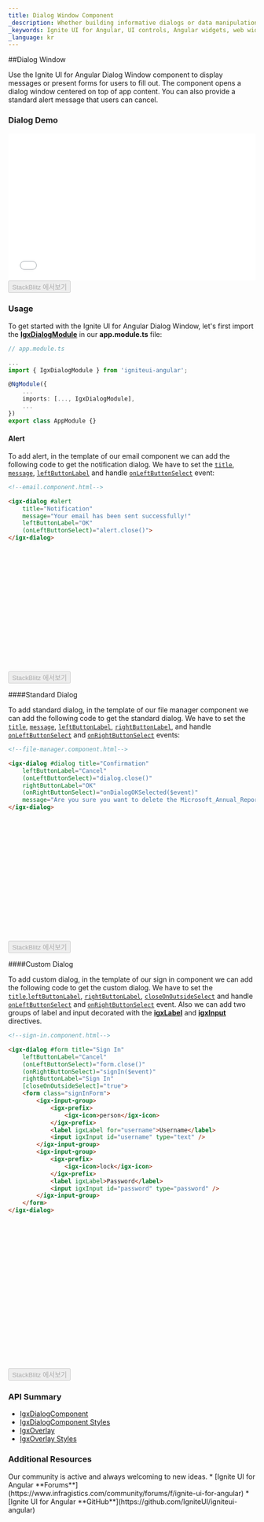 ```yaml
---
title: Dialog Window Component
_description: Whether building informative dialogs or data manipulation windows, Ignite UI for Angular Dialog Window component can manage information shown in real-time for fast capability.
_keywords: Ignite UI for Angular, UI controls, Angular widgets, web widgets, UI widgets, Angular, Native Angular Components Suite, Native Angular Controls, Native Angular Components Library, Angular Dialog Window components, Angular Dialog Window controls
_language: kr
---
```


##Dialog Window
<p class="highlight">Use the Ignite UI for Angular Dialog Window component to display messages or present forms for users to fill out. The component opens a dialog window centered on top of app content. You can also provide a standard alert message that users can cancel.</p>
<div class="divider"></div>

### Dialog Demo
<div class="sample-container loading" style="height:300px">
    <iframe id="dialog-sample-iframe" src='{environment:demosBaseUrl}/interactions/dialog' width="100%" height="100%" seamless frameBorder="0" onload="onSampleIframeContentLoaded(this);"></iframe>
</div>
<div>
    <button data-localize="stackblitz" disabled class="stackblitz-btn" data-iframe-id="dialog-sample-iframe" data-demos-base-url="{environment:demosBaseUrl}">StackBlitz 에서보기</button>
</div>
<div class="divider--half"></div>

### Usage

To get started with the Ignite UI for Angular Dialog Window, let's first import the [**IgxDialogModule**]({environment:angularApiUrl}/classes/igxdialogmodule.html) in our **app.module.ts** file:

```typescript
// app.module.ts

...
import { IgxDialogModule } from 'igniteui-angular';

@NgModule({
    ...
    imports: [..., IgxDialogModule],
    ...
})
export class AppModule {}
```
<div class="divider--half"></div>

#### Alert

To add alert, in the template of our email component we can add the following code to get the notification dialog. We have to set the [`title`]({environment:angularApiUrl}/classes/igxdialogcomponent.html#title), [`message`]({environment:angularApiUrl}/classes/igxdialogcomponent.html#message), 
[`leftButtonLabel`]({environment:angularApiUrl}/classes/igxdialogcomponent.html#leftbuttonlabel) and handle [`onLeftButtonSelect`]({environment:angularApiUrl}/classes/igxdialogcomponent.html#onleftbuttonselect) event:

```html
<!--email.component.html-->

<igx-dialog #alert
    title="Notification"
    message="Your email has been sent successfully!"
    leftButtonLabel="OK"
    (onLeftButtonSelect)="alert.close()">
</igx-dialog>
```

<div class="sample-container loading" style="height:250px">
    <iframe id="dialog-sample-1-iframe" data-src='{environment:demosBaseUrl}/interactions/dialog-sample-1' width="100%" height="100%" seamless="" frameBorder="0" class="lazyload"></iframe>
</div>
<div>
    <button data-localize="stackblitz" disabled class="stackblitz-btn" data-iframe-id="dialog-sample-1-iframe" data-demos-base-url="{environment:demosBaseUrl}">StackBlitz 에서보기</button>
</div>
<div class="divider--half"></div>

####Standard Dialog

To add standard dialog, in the template of our file manager component we can add the following code to get the standard dialog. We have to set the [`title`]({environment:angularApiUrl}/classes/igxdialogcomponent.html#title), [`message`]({environment:angularApiUrl}/classes/igxdialogcomponent.html#message), 
[`leftButtonLabel`]({environment:angularApiUrl}/classes/igxdialogcomponent.html#leftbuttonlabel), [`rightButtonLabel`]({environment:angularApiUrl}/classes/igxdialogcomponent.html#rightbuttonlabel), and handle [`onLeftButtonSelect`]({environment:angularApiUrl}/classes/igxdialogcomponent.html#onleftbuttonselect) and [`onRightButtonSelect`]({environment:angularApiUrl}/classes/igxdialogcomponent.html#onrightbuttonselect) events:

```html
<!--file-manager.component.html-->

<igx-dialog #dialog title="Confirmation"
    leftButtonLabel="Cancel"
    (onLeftButtonSelect)="dialog.close()"
    rightButtonLabel="OK"
    (onRightButtonSelect)="onDialogOKSelected($event)"
    message="Are you sure you want to delete the Microsoft_Annual_Report_2015.pdf and Microsoft_Annual_Report_2015.pdf files?">
</igx-dialog>
```

<div class="sample-container loading" style="height:250px">
    <iframe id="dialog-sample-2-iframe" data-src='{environment:demosBaseUrl}/interactions/dialog-sample-2' width="100%" height="100%" seamless="" frameBorder="0" class="lazyload"></iframe>
</div>
<div>
    <button data-localize="stackblitz" disabled class="stackblitz-btn" data-iframe-id="dialog-sample-2-iframe" data-demos-base-url="{environment:demosBaseUrl}">StackBlitz 에서보기</button>
</div>
<div class="divider--half"></div>

####Custom Dialog

To add custom dialog, in the template of our sign in component we can add the following code to get the custom dialog. We have to set the [`title`]({environment:angularApiUrl}/classes/igxdialogcomponent.html#title),[`leftButtonLabel`]({environment:angularApiUrl}/classes/igxdialogcomponent.html#leftbuttonlabel), [`rightButtonLabel`]({environment:angularApiUrl}/classes/igxdialogcomponent.html#rightbuttonlabel), [`closeOnOutsideSelect`]({environment:angularApiUrl}/classes/igxdialogcomponent.html#closeonoutsideselect) and handle [`onLeftButtonSelect`]({environment:angularApiUrl}/classes/igxdialogcomponent.html#onleftbuttonselect) and [`onRightButtonSelect`]({environment:angularApiUrl}/classes/igxdialogcomponent.html#onrightbuttonselect) event.
Also we can add two groups of label and input decorated with the [**igxLabel**](input_group.md) and [**igxInput**](input_group.md) directives.

```html
<!--sign-in.component.html-->

<igx-dialog #form title="Sign In"
    leftButtonLabel="Cancel"
    (onLeftButtonSelect)="form.close()"
    (onRightButtonSelect)="signIn($event)"
    rightButtonLabel="Sign In"
    [closeOnOutsideSelect]="true">
    <form class="signInForm">
        <igx-input-group>
            <igx-prefix>
                <igx-icon>person</igx-icon>
            </igx-prefix>
            <label igxLabel for="username">Username</label>
            <input igxInput id="username" type="text" />
        </igx-input-group>
        <igx-input-group>
            <igx-prefix>
                <igx-icon>lock</igx-icon>
            </igx-prefix>
            <label igxLabel>Password</label>
            <input igxInput id="password" type="password" />
        </igx-input-group>
    </form>
</igx-dialog>
```

<div class="sample-container loading" style="height:300px">
    <iframe id="dialog-sample-3-iframe" data-src='{environment:demosBaseUrl}/interactions/dialog-sample-3' width="100%" height="100%" seamless="" frameBorder="0" class="lazyload"></iframe>
</div>
<div>
    <button data-localize="stackblitz" disabled class="stackblitz-btn" data-iframe-id="dialog-sample-3-iframe" data-demos-base-url="{environment:demosBaseUrl}">StackBlitz 에서보기</button>
</div>
<div class="divider--half"></div>

### API Summary
<div class="divider--half"></div>

* [IgxDialogComponent]({environment:angularApiUrl}/classes/igxdialogcomponent.html)
* [IgxDialogComponent Styles]({environment:sassApiUrl}/index.html#function-igx-dialog-theme)
* [IgxOverlay]({environment:angularApiUrl}/interfaces/overlaysettings.html)
* [IgxOverlay Styles]({environment:sassApiUrl}/index.html#function-igx-overlay-theme)

### Additional Resources

<div class="divider--half"></div>
Our community is active and always welcoming to new ideas.
* [Ignite UI for Angular **Forums**](https://www.infragistics.com/community/forums/f/ignite-ui-for-angular)
* [Ignite UI for Angular **GitHub**](https://github.com/IgniteUI/igniteui-angular)